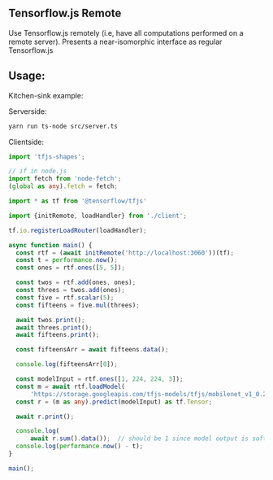 ## Tensorflow.js Remote

Use Tensorflow.js remotely (i.e, have all computations performed on a remote server).
Presents a near-isomorphic interface as regular Tensorflow.js

## Usage:
Kitchen-sink example:

Serverside:

```bash
yarn run ts-node src/server.ts
```

Clientside:
```ts
import 'tfjs-shapes';

// if in node.js
import fetch from 'node-fetch';
(global as any).fetch = fetch;

import * as tf from '@tensorflow/tfjs'

import {initRemote, loadHandler} from './client';

tf.io.registerLoadRouter(loadHandler);

async function main() {
  const rtf = (await initRemote('http://localhost:3060'))(tf);
  const t = performance.now();
  const ones = rtf.ones([5, 5]);

  const twos = rtf.add(ones, ones);
  const threes = twos.add(ones);
  const five = rtf.scalar(5);
  const fifteens = five.mul(threes);

  await twos.print();
  await threes.print();
  await fifteens.print();

  const fifteensArr = await fifteens.data();

  console.log(fifteensArr[0]);

  const modelInput = rtf.ones([1, 224, 224, 3]);
  const m = await rtf.loadModel(
      'https://storage.googleapis.com/tfjs-models/tfjs/mobilenet_v1_0.25_224/model.json');
  const r = (m as any).predict(modelInput) as tf.Tensor;

  await r.print();

  console.log(
      await r.sum().data());  // should be 1 since model output is softmaxed
  console.log(performance.now() - t);
}

main();

```
